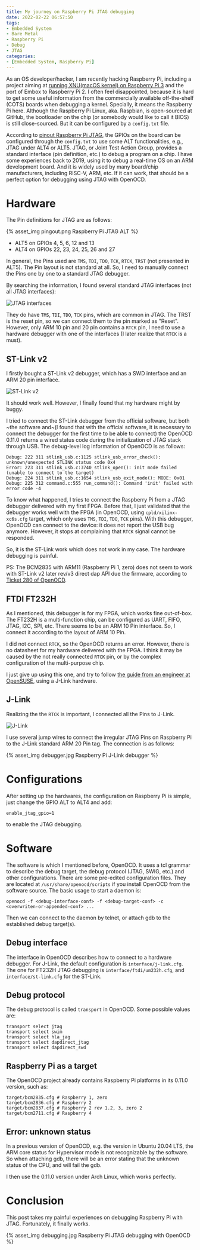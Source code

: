 ```yaml
---
title: My journey on Raspberry Pi JTAG debugging
date: 2022-02-22 06:57:50
tags:
- Embedded System
- Bare Metal
- Raspberry Pi
- Debug
- JTAG
categories:
- [Embedded System, Raspberry Pi]
---
```


As an OS developer/hacker, I am recently hacking Raspberry Pi, including a project aiming at [running XNU(macOS kernel) on Raspberry Pi 3](https://github.com/Inokinoki/xnu-bcm2837-hackintosh) and the port of Embox to Raspberry Pi 2. I often feel disappointed, because it is hard to get some useful information from the commercially available off-the-shelf (COTS) boards when debugging a kernel. Specially, it means the Raspberry Pi here. Although the Raspberry Pi Linux, aka. Raspbian, is open-sourced at GitHub, the bootloader on the chip (or somebody would like to call it BIOS) is still close-sourced. But it can be configured by a `config.txt` file.

According to [pinout Raspberry Pi JTAG](https://pinout.xyz/pinout/jtag), the GPIOs on the board can be configured through the `config.txt` to use some ALT functionalities, e.g., JTAG under ALT4 or ALT5. JTAG, or Joint Test Action Group, provides a standard interface (pin definition, etc.) to debug a program on a chip. I have some experiences back to 2019, using it to debug a real-time OS on an ARM development board. And it is widely used by many board/chip manufacturers, including RISC-V, ARM, etc. If it can work, that should be a perfect option for debugging using JTAG with OpenOCD.

# Hardware

The Pin definitions for JTAG are as follows:

{% asset_img pingout.png Raspberry Pi JTAG ALT %}

- ALT5 on GPIOs 4, 5, 6, 12 and 13
- ALT4 on GPIOs 22, 23, 24, 25, 26 and 27

In general, the Pins used are `TMS`, `TDI`, `TDO`, `TCK`, `RTCK`, `TRST` (not presented in ALT5). The Pin layout is not standard at all. So, I need to manually connect the Pins one by one to a standard JTAG debugger.

By searching the information, I found several standard JTAG interfaces (not all JTAG interfaces):

![JTAG interfaces](https://www.keil.com/support/man/docs/ulink2/ulink2_connector_20_16_14_10pin.png)

They do have `TMS`, `TDI`, `TDO`, `TCK` pins, which are common in JTAG. The TRST is the reset pin, so we can connect them to the pin marked as "Reset". However, only ARM 10 pin and 20 pin contains a `RTCK` pin, I need to use a hardware debugger with one of the interfaces (I later realize that `RTCK` is a must).

## ST-Link v2

I firstly bought a ST-Link v2 debugger, which has a SWD interface and an ARM 20 pin interface.

![ST-Link v2](https://www.st.com/bin/ecommerce/api/image.PF251168.en.feature-description-include-personalized-no-cpn-medium.jpg)

It should work well. However, I finally found that my hardware might by buggy. 

I tried to connect the ST-Link debugger from the official software, but both ~the software and~(I found that with the official software, it is necessary to connect the debugger for the first time to be able to connect) the OpenOCD 0.11.0 returns a wired status code during the initialization of JTAG stack through USB. The debug-level log information of OpenOCD is as follows:

```
Debug: 222 311 stlink_usb.c:1125 stlink_usb_error_check(): unknown/unexpected STLINK status code 0x4
Error: 223 311 stlink_usb.c:3740 stlink_open(): init mode failed (unable to connect to the target)
Debug: 224 311 stlink_usb.c:1654 stlink_usb_exit_mode(): MODE: 0x01
Debug: 225 312 command.c:555 run_command(): Command 'init' failed with error code -4
```

To know what happened, I tries to connect the Raspberry Pi from a JTAG debugger delivered with my first FPGA. Before that, I just validated that the debugger works well with the FPGA (in OpenOCD, using `cpld/xilinx-xc6s.cfg` target, which only uses `TMS`, `TDI`, `TDO`, `TCK` pins). With this debugger, OpenOCD can connect to the device: it does not report the USB bug anymore. However, it stops at complaining that `RTCK` signal cannot be responded.

So, it is the ST-Link work which does not work in my case. The hardware debugging is painful.

PS: The BCM2835 with ARM11 (Raspberry Pi 1, zero) does not seem to work with ST-Link v2 later rev/v3 direct dap API due the firmware, according to [Ticket 280 of OpenOCD](https://sourceforge.net/p/openocd/tickets/280/).

## FTDI FT232H

As I mentioned, this debugger is for my FPGA, which works fine out-of-box. The FT232H is a multi-function chip, can be configured as UART, FIFO, JTAG, I2C, SPI, etc. There seems to be an ARM 10 Pin interface. So, I connect it according to the layout of ARM 10 Pin.

I did not connect `RTCK`, so the OpenOCD returns an error. However, there is no datasheet for my hardware delivered with the FPGA. I think it may be caused by the not really connected `RTCK` pin, or by the complex configuration of the multi-purpose chip.

I just give up using this one, and try to follow [the guide from an engineer at OpenSUSE](https://www.suse.com/c/debugging-raspberry-pi-3-with-jtag/), using a J-Link hardware.

## J-Link

Realizing the the `RTCK` is important, I connected all the Pins to J-Link.

![J-Link](https://c.a.segger.com/fileadmin/images/products/J-Link/J-Link_PRO/j-link_pro_500.png)

I use several jump wires to connect the irregular JTAG Pins on Raspberry Pi to the J-Link standard ARM 20 Pin tag. The connection is as follows:

{% asset_img debugger.jpg Raspberry Pi J-Link debugger %}

# Configurations

After setting up the hardwares, the configuration on Raspberry Pi is simple, just change the GPIO ALT to ALT4 and add:

```
enable_jtag_gpio=1
```

to enable the JTAG debugging.

# Software

The software is which I mentioned before, OpenOCD. It uses a tcl grammar to describe the debug target, the debug protocol (JTAG, SWIG, etc.) and other configurations. There are some pre-edited configuration files. They are located at `/usr/share/openocd/scripts` if you install OpenOCD from the software source. The basic usage to start a daemon is:

```
openocd -f <debug-interface-conf> -f <debug-target-conf> -c <overwriten-or-appended-conf> ...
```

Then we can connect to the daemon by telnet, or attach gdb to the established debug target(s).

## Debug interface

The interface in OpenOCD describes how to connect to a hardware debugger. For J-Link, the default configuration is `interface/j-link.cfg`. The one for FT232H JTAG debugging is `interface/ftdi/um232h.cfg`, and `interface/st-link.cfg` for the ST-Link.

## Debug protocol

The debug protocol is called `transport` in OpenOCD. Some possible values are:

```
transport select jtag
transport select swim
transport select hla_jag
transport select dapdirect_jtag
transport select dapdirect_swd
```

## Raspberry Pi as a target

The OpenOCD project already contains Raspberry Pi platforms in its 0.11.0 version, such as:

```
target/bcm2835.cfg # Raspberry 1, zero
target/bcm2836.cfg # Raspberry 2
target/bcm2837.cfg # Raspberry 2 rev 1.2, 3, zero 2
target/bcm2711.cfg # Raspberry 4
```

## Error: unknown status

In a previous version of OpenOCD, e.g. the version in Ubuntu 20.04 LTS, the ARM core status for Hypervisor mode is not recognizable by the software. So when attaching gdb, there will be an error stating that the unknown status of the CPU, and will fail the gdb.

I then use the 0.11.0 version under Arch Linux, which works perfectly.

# Conclusion

This post takes my painful experiences on debugging Raspberry Pi with JTAG. Fortunately, it finally works.

{% asset_img debugging.jpg Raspberry Pi JTAG debugging with OpenOCD %}
